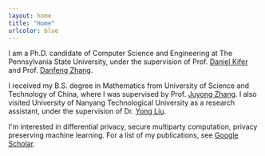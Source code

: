 ```yaml
---
layout: home
title: "Home"
urlcolor: blue
---
```


I am a Ph.D. candidate of Computer Science and Engineering at The Pennsylvania State University, under the supervision of Prof. [Daniel Kifer](https://www.cse.psu.edu/~duk17/) and Prof. [Danfeng Zhang](https://www.cse.psu.edu/~dbz5017/). 

I received my B.S. degree in Mathematics from University of Science and Technology of China, where I was supervised by Prof. [Juyong Zhang](http://staff.ustc.edu.cn/~juyong/index.html). I also visited University of Nanyang Technological University as a research assistant, under the supervision of Dr. [Yong Liu](http://www.yongliu.org/).

I'm interested in differential privacy, secure multiparty computation, privacy preserving machine learning. For a list of my publications, see [Google Scholar](https://scholar.google.com/citations?user=eCBNsH0AAAAJ&hl=en).
<!-- <a href="https://www.google.com/" style="color: blue; text-decoration: underline;text-decoration-style: dotted;">Test</a> -->